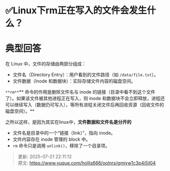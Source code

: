 # ✅Linux下rm正在写入的文件会发生什么？

# 典型回答


在 Linux 中，文件的存储由两部分组成：



+ 文件名（Directory Entry）：用户看到的文件路径（如 `/data/file.txt`）。
+ 文件数据（Inode 和数据块）：实际存储文件内容的磁盘空间。



`**rm**`** 命令的作用是删除文件名与 inode 的链接（目录中看不到这个文件了）。如果该文件被其他进程正在写入，则 inode 和数据块不会立即释放，进程还可以继续写入（数据仍可写入），等所有进程关闭文件后再回收资源（回收文件的磁盘空间）。**



之所以这样，是因为其实在linux中，**文件数据和文件名是分开的**

+ 文件名是目录中的一个“链接（link）”，指向 inode。
+ 文件内容存在 inode 管理的 block 中。
+ `rm` 命令只是调用 `unlink()`，移除了一个目录项。





> 更新: 2025-07-21 22:11:12  
> 原文: <https://www.yuque.com/hollis666/oolnrs/gmiyw1c3p4i5il04>